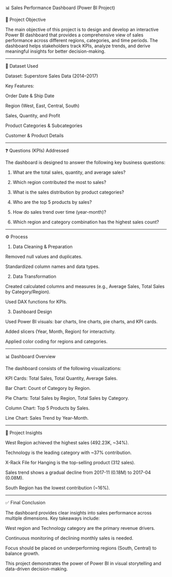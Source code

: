 📊 Sales Performance Dashboard (Power BI Project)

🎯 Project Objective

The main objective of this project is to design and develop an interactive Power BI dashboard that provides a comprehensive view of sales performance across different regions, categories, and time periods. The dashboard helps stakeholders track KPIs, analyze trends, and derive meaningful insights for better decision-making.


---

📂 Dataset Used

Dataset: Superstore Sales Data (2014–2017)

Key Features:

Order Date & Ship Date

Region (West, East, Central, South)

Sales, Quantity, and Profit

Product Categories & Subcategories

Customer & Product Details




---

❓ Questions (KPIs) Addressed

The dashboard is designed to answer the following key business questions:

1. What are the total sales, quantity, and average sales?


2. Which region contributed the most to sales?


3. What is the sales distribution by product categories?


4. Who are the top 5 products by sales?


5. How do sales trend over time (year-month)?


6. Which region and category combination has the highest sales count?




---

⚙️ Process

1. Data Cleaning & Preparation

Removed null values and duplicates.

Standardized column names and data types.



2. Data Transformation

Created calculated columns and measures (e.g., Average Sales, Total Sales by Category/Region).

Used DAX functions for KPIs.



3. Dashboard Design

Used Power BI visuals: bar charts, line charts, pie charts, and KPI cards.

Added slicers (Year, Month, Region) for interactivity.

Applied color coding for regions and categories.





---

📊 Dashboard Overview

The dashboard consists of the following visualizations:

KPI Cards: Total Sales, Total Quantity, Average Sales.

Bar Chart: Count of Category by Region.

Pie Charts: Total Sales by Region, Total Sales by Category.

Column Chart: Top 5 Products by Sales.

Line Chart: Sales Trend by Year-Month.



---

🔎 Project Insights

West Region achieved the highest sales (492.23K, ~34%).

Technology is the leading category with ~37% contribution.

X-Rack File for Hanging is the top-selling product (312 sales).

Sales trend shows a gradual decline from 2017-11 (0.18M) to 2017-04 (0.08M).

South Region has the lowest contribution (~16%).



---

✅ Final Conclusion

The dashboard provides clear insights into sales performance across multiple dimensions.
Key takeaways include:

West region and Technology category are the primary revenue drivers.

Continuous monitoring of declining monthly sales is needed.

Focus should be placed on underperforming regions (South, Central) to balance growth.


This project demonstrates the power of Power BI in visual storytelling and data-driven decision-making.
